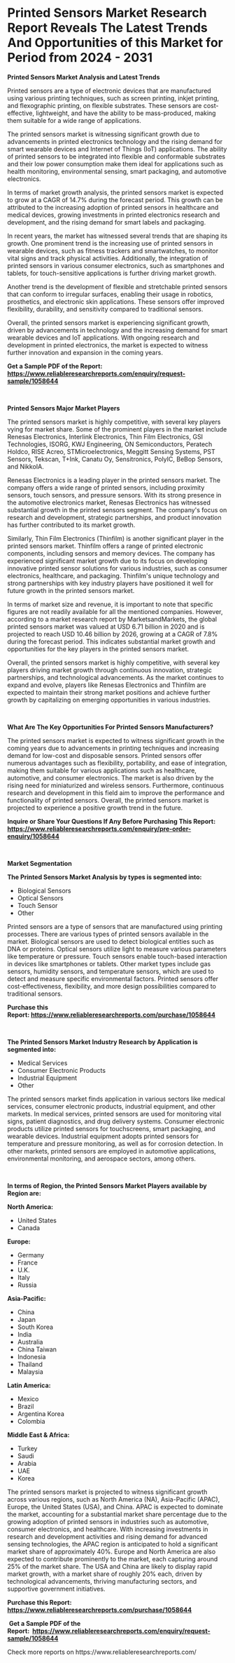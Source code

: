 <p><h1>Printed Sensors Market Research Report Reveals The Latest Trends And Opportunities of this Market for Period from 2024 - 2031</h1></p><p><strong>Printed Sensors Market Analysis and Latest Trends</strong></p>
<p><p>Printed sensors are a type of electronic devices that are manufactured using various printing techniques, such as screen printing, inkjet printing, and flexographic printing, on flexible substrates. These sensors are cost-effective, lightweight, and have the ability to be mass-produced, making them suitable for a wide range of applications.</p><p>The printed sensors market is witnessing significant growth due to advancements in printed electronics technology and the rising demand for smart wearable devices and Internet of Things (IoT) applications. The ability of printed sensors to be integrated into flexible and conformable substrates and their low power consumption make them ideal for applications such as health monitoring, environmental sensing, smart packaging, and automotive electronics.</p><p>In terms of market growth analysis, the printed sensors market is expected to grow at a CAGR of 14.7% during the forecast period. This growth can be attributed to the increasing adoption of printed sensors in healthcare and medical devices, growing investments in printed electronics research and development, and the rising demand for smart labels and packaging.</p><p>In recent years, the market has witnessed several trends that are shaping its growth. One prominent trend is the increasing use of printed sensors in wearable devices, such as fitness trackers and smartwatches, to monitor vital signs and track physical activities. Additionally, the integration of printed sensors in various consumer electronics, such as smartphones and tablets, for touch-sensitive applications is further driving market growth.</p><p>Another trend is the development of flexible and stretchable printed sensors that can conform to irregular surfaces, enabling their usage in robotics, prosthetics, and electronic skin applications. These sensors offer improved flexibility, durability, and sensitivity compared to traditional sensors.</p><p>Overall, the printed sensors market is experiencing significant growth, driven by advancements in technology and the increasing demand for smart wearable devices and IoT applications. With ongoing research and development in printed electronics, the market is expected to witness further innovation and expansion in the coming years.</p></p>
<p><strong>Get a Sample PDF of the Report:&nbsp; <a href="https://www.reliableresearchreports.com/enquiry/request-sample/1058644">https://www.reliableresearchreports.com/enquiry/request-sample/1058644</a></strong></p>
<p>&nbsp;</p>
<p><strong>Printed Sensors Major Market Players</strong></p>
<p><p>The printed sensors market is highly competitive, with several key players vying for market share. Some of the prominent players in the market include Renesas Electronics, Interlink Electronics, Thin Film Electronics, GSI Technologies, ISORG, KWJ Engineering, ON Semiconductors, Peratech Holdco, RISE Acreo, STMicroelectronics, Meggitt Sensing Systems, PST Sensors, Tekscan, T+Ink, Canatu Oy, Sensitronics, PolyIC, BeBop Sensors, and NikkoIA. </p><p>Renesas Electronics is a leading player in the printed sensors market. The company offers a wide range of printed sensors, including proximity sensors, touch sensors, and pressure sensors. With its strong presence in the automotive electronics market, Renesas Electronics has witnessed substantial growth in the printed sensors segment. The company's focus on research and development, strategic partnerships, and product innovation has further contributed to its market growth. </p><p>Similarly, Thin Film Electronics (Thinfilm) is another significant player in the printed sensors market. Thinfilm offers a range of printed electronic components, including sensors and memory devices. The company has experienced significant market growth due to its focus on developing innovative printed sensor solutions for various industries, such as consumer electronics, healthcare, and packaging. Thinfilm's unique technology and strong partnerships with key industry players have positioned it well for future growth in the printed sensors market.</p><p>In terms of market size and revenue, it is important to note that specific figures are not readily available for all the mentioned companies. However, according to a market research report by MarketsandMarkets, the global printed sensors market was valued at USD 6.71 billion in 2020 and is projected to reach USD 10.46 billion by 2026, growing at a CAGR of 7.8% during the forecast period. This indicates substantial market growth and opportunities for the key players in the printed sensors market.</p><p>Overall, the printed sensors market is highly competitive, with several key players driving market growth through continuous innovation, strategic partnerships, and technological advancements. As the market continues to expand and evolve, players like Renesas Electronics and Thinfilm are expected to maintain their strong market positions and achieve further growth by capitalizing on emerging opportunities in various industries.</p></p>
<p>&nbsp;</p>
<p><strong>What Are The Key Opportunities For Printed Sensors Manufacturers?</strong></p>
<p><p>The printed sensors market is expected to witness significant growth in the coming years due to advancements in printing techniques and increasing demand for low-cost and disposable sensors. Printed sensors offer numerous advantages such as flexibility, portability, and ease of integration, making them suitable for various applications such as healthcare, automotive, and consumer electronics. The market is also driven by the rising need for miniaturized and wireless sensors. Furthermore, continuous research and development in this field aim to improve the performance and functionality of printed sensors. Overall, the printed sensors market is projected to experience a positive growth trend in the future.</p></p>
<p><strong>Inquire or Share Your Questions If Any Before Purchasing This Report: <a href="https://www.reliableresearchreports.com/enquiry/pre-order-enquiry/1058644">https://www.reliableresearchreports.com/enquiry/pre-order-enquiry/1058644</a></strong></p>
<p>&nbsp;</p>
<p><strong>Market Segmentation</strong></p>
<p><strong>The Printed Sensors Market Analysis by types is segmented into:</strong></p>
<p><ul><li>Biological Sensors</li><li>Optical Sensors</li><li>Touch Sensor</li><li>Other</li></ul></p>
<p><p>Printed sensors are a type of sensors that are manufactured using printing processes. There are various types of printed sensors available in the market. Biological sensors are used to detect biological entities such as DNA or proteins. Optical sensors utilize light to measure various parameters like temperature or pressure. Touch sensors enable touch-based interaction in devices like smartphones or tablets. Other market types include gas sensors, humidity sensors, and temperature sensors, which are used to detect and measure specific environmental factors. Printed sensors offer cost-effectiveness, flexibility, and more design possibilities compared to traditional sensors.</p></p>
<p><strong>Purchase this Report:&nbsp;<a href="https://www.reliableresearchreports.com/purchase/1058644">https://www.reliableresearchreports.com/purchase/1058644</a></strong></p>
<p>&nbsp;</p>
<p><strong>The Printed Sensors Market Industry Research by Application is segmented into:</strong></p>
<p><ul><li>Medical Services</li><li>Consumer Electronic Products</li><li>Industrial Equipment</li><li>Other</li></ul></p>
<p><p>The printed sensors market finds application in various sectors like medical services, consumer electronic products, industrial equipment, and other markets. In medical services, printed sensors are used for monitoring vital signs, patient diagnostics, and drug delivery systems. Consumer electronic products utilize printed sensors for touchscreens, smart packaging, and wearable devices. Industrial equipment adopts printed sensors for temperature and pressure monitoring, as well as for corrosion detection. In other markets, printed sensors are employed in automotive applications, environmental monitoring, and aerospace sectors, among others.</p></p>
<p>&nbsp;</p>
<p><strong>In terms of Region, the Printed Sensors Market Players available by Region are:</strong></p>
<p>
    <p> <strong> North America: </strong>
        <ul>
            <li>United States</li>
            <li>Canada</li>
        </ul>
        </p> 
    <p> <strong> Europe: </strong>
        <ul>
            <li>Germany</li>
            <li>France</li>
            <li>U.K.</li>
            <li>Italy</li>
            <li>Russia</li>
        </ul>
        </p> 
    <p> <strong> Asia-Pacific: </strong>
        <ul>
            <li>China</li>
            <li>Japan</li>
            <li>South Korea</li>
            <li>India</li>
            <li>Australia</li>
            <li>China Taiwan</li>
            <li>Indonesia</li>
            <li>Thailand</li>
            <li>Malaysia</li>
        </ul>
        </p> 
    <p> <strong> Latin America: </strong>
        <ul>
            <li>Mexico</li>
            <li>Brazil</li>
            <li>Argentina Korea</li>
            <li>Colombia</li>
        </ul>
        </p> 
    <p> <strong> Middle East & Africa: </strong>
        <ul>
            <li>Turkey</li>
            <li>Saudi</li>
            <li>Arabia</li>
            <li>UAE</li>
            <li>Korea</li>
        </ul>
    </p>
    </p>
<p><p>The printed sensors market is projected to witness significant growth across various regions, such as North America (NA), Asia-Pacific (APAC), Europe, the United States (USA), and China. APAC is expected to dominate the market, accounting for a substantial market share percentage due to the growing adoption of printed sensors in industries such as automotive, consumer electronics, and healthcare. With increasing investments in research and development activities and rising demand for advanced sensing technologies, the APAC region is anticipated to hold a significant market share of approximately 40%. Europe and North America are also expected to contribute prominently to the market, each capturing around 25% of the market share. The USA and China are likely to display rapid market growth, with a market share of roughly 20% each, driven by technological advancements, thriving manufacturing sectors, and supportive government initiatives.</p></p>
<p><strong>Purchase this Report: <a href="https://www.reliableresearchreports.com/purchase/1058644">https://www.reliableresearchreports.com/purchase/1058644</a></strong></p>
<p>&nbsp;<strong>Get a Sample PDF of the Report:&nbsp;&nbsp;<a href="https://www.reliableresearchreports.com/enquiry/request-sample/1058644">https://www.reliableresearchreports.com/enquiry/request-sample/1058644</a></strong></p>
<p><strong></strong></p>
<p>Check more reports on https://www.reliableresearchreports.com/</p>